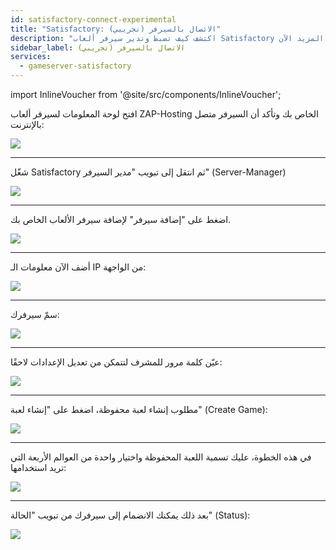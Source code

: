 ```yaml
---
id: satisfactory-connect-experimental
title: "Satisfactory: الاتصال بالسيرفر (تجريبي)"
description: "اكتشف كيف تضبط وتدير سيرفر ألعاب Satisfactory الخاص بك لتجربة لعب سلسة وتحكم كامل → تعلّم المزيد الآن"
sidebar_label: الاتصال بالسيرفر (تجريبي)
services:
  - gameserver-satisfactory
---
```


import InlineVoucher from '@site/src/components/InlineVoucher';

<InlineVoucher />

افتح لوحة المعلومات لسيرفر ألعاب ZAP-Hosting الخاص بك وتأكد أن السيرفر متصل بالإنترنت:

![](https://screensaver01.zap-hosting.com/index.php/s/yLLz4ZKMiwd4iXg/preview)

***

شغّل Satisfactory ثم انتقل إلى تبويب "مدير السيرفر" (Server-Manager)

![](https://screensaver01.zap-hosting.com/index.php/s/9DPkZDBtznm8ES8/preview)

***

اضغط على "إضافة سيرفر" لإضافة سيرفر الألعاب الخاص بك.

![](https://screensaver01.zap-hosting.com/index.php/s/BDerKFJBsYtQszs/preview)

***

أضف الآن معلومات الـ IP من الواجهة:

![](https://screensaver01.zap-hosting.com/index.php/s/abmtPRWggY8HHre/preview)

***

سمّ سيرفرك:

![](https://screensaver01.zap-hosting.com/index.php/s/H24oEeeK2jsaHqw/preview)

***

عيّن كلمة مرور للمشرف لتتمكن من تعديل الإعدادات لاحقًا:

![](https://screensaver01.zap-hosting.com/index.php/s/mK2JQBMmPHiP8Bq/preview)

***

مطلوب إنشاء لعبة محفوظة، اضغط على "إنشاء لعبة" (Create Game):

![](https://screensaver01.zap-hosting.com/index.php/s/LXCDZj5pQLEfZZM/preview)

***

في هذه الخطوة، عليك تسمية اللعبة المحفوظة واختيار واحدة من العوالم الأربعة التي تريد استخدامها:

![](https://screensaver01.zap-hosting.com/index.php/s/t9tHbePJBmxNp3k/preview)

***

بعد ذلك يمكنك الانضمام إلى سيرفرك من تبويب "الحالة" (Status):

![](https://screensaver01.zap-hosting.com/index.php/s/PDF4ED5FkwCXK6d/preview)

<InlineVoucher />